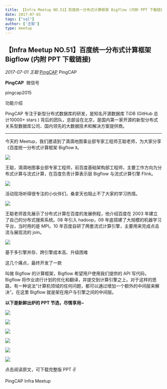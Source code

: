 ```yaml
---
title: 【Infra Meetup NO.51】百度统一分布式计算框架 Bigflow (内附 PPT 下载链接)
date: 2017-07-01
tags: ["sql"]
author: ['王聪']
type: meetup
---
```


## 【Infra Meetup NO.51】百度统一分布式计算框架 Bigflow (内附 PPT 下载链接)

*2017-07-01* *王聪* [PingCAP](##)
PingCAP

**PingCAP** ![]()
微信号

pingcap2015

功能介绍

PingCAP 专注于新型分布式数据库的研发，是知名开源数据库 TiDB (GitHub 总计10000+ stars ) 背后的团队，总部设在北京，是国内第一家开源的新型分布式关系型数据库公司、国内领先的大数据技术和解决方案提供商。

** **

今天的 Meetup，我们邀请到了滴滴地图事业部专家工程师王聪老师，为大家分享《百度统一分布式计算框架 Bigflow 》。

![](./media/meetup-e5e048fdb20359f57d4929ebc7061906.jpeg)

王聪，滴滴地图事业部专家工程师，前百度基础架构部工程师，主要工作方向为分布式计算与流式计算，在百度负责计算表示层 Bigflow 与流式计算引擎 Flink。

![](./media/meetup-4a1fd6ecc6d7da8f3aead96954bffd86.jpeg)

活动现场听得很专注的小伙伴们，桑拿天也阻止不了大家的学习热情。

![](./media/meetup-3351d373bd64e9a008bb312f7a7ad671.jpeg)

王聪老师首先展示了分布式计算在百度的发展例程，他介绍百度在 2003 年建立了自己的分布式搜索系统。08 年引入 hadoop，09 年底搭建了大规模的机器学习平台，当时用的是 MPI。10 年百度自研了两套流式计算引擎，主要用来完成点击流与展现流的 join。

![](./media/meetup-6e163cda37fd0d1f6ac369ab0ad5b610.png)

基于多引擎并存、跨引擎成本高、升级困难

这几个痛点，最终开发了一款

叫做 Bigflow 的计算框架，Bigflow 希望用户使用我们提供的 API 写代码，Bigflow 将作业进行计划的优化和翻译，并提交到计算引擎之上。对于这样的思路，有一种说法“计算机领域的任何问题，都可以通过增加一个额外的中间层来解决”。在这里 Bigflow 就是架在用户与引擎之间的中间层。

**以下是新鲜出炉的 PPT 节选，尽情享用~**

![](./media/meetup-44c1e0f21165be9d89fd41774209fe49.png)

![](./media/meetup-f25f72f89038f3d8278275b9806294c4.png)

![](./media/meetup-4d06f882c165bead31400585a974c5ff.png)

![](./media/meetup-4e217903e76d35500761499d3df62a6f.png)

![](./media/meetup-abd3ba3db8a5562bc5b65dc3b79082ba.png)

![](./media/meetup-5ca4af2928f9ad8e2e73988e063ce5b9.png)

点击阅读原文，可下载完整版 PPT ✌️

PingCAP Infra Meetup

